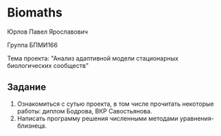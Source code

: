 # Biomaths

Юрлов Павел Ярославович

Группа БПМИ166

Тема проекта: "Анализ адаптивной модели стационарных биологических сообществ"


## Задание

1. Ознакомиться с сутью проекта, в том числе прочитать некоторые работы: диплом Бодрова, ВКР Савостьянова.
2. Написать программу решения численными методами уравнения-близнеца.

